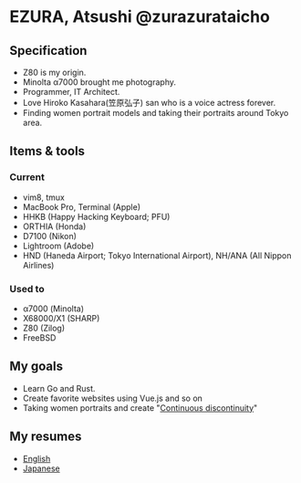 # EZURA, Atsushi @zurazurataicho

## Specification
- Z80 is my origin.
- Minolta α7000 brought me photography.
- Programmer, IT Architect.
- Love Hiroko Kasahara(笠原弘子) san who is a voice actress forever.
- Finding women portrait models and taking their portraits around Tokyo area.

## Items & tools
### Current
- vim8, tmux
- MacBook Pro, Terminal (Apple)
- HHKB (Happy Hacking Keyboard; PFU)
- ORTHIA (Honda)
- D7100 (Nikon)
- Lightroom (Adobe)
- HND (Haneda Airport; Tokyo International Airport), NH/ANA (All Nippon Airlines)
### Used to
- α7000 (Minolta) 
- X68000/X1 (SHARP)
- Z80 (Zilog)
- FreeBSD

## My goals
- Learn Go and Rust.
- Create favorite websites using Vue.js and so on
- Taking women portraits and create "[Continuous discontinuity](https://www.lensculture.com/atsushi-ezura)"

## My resumes
- [English](https://github.com/zurazurataicho/resume/blob/master/README_en.md)
- [Japanese](https://github.com/zurazurataicho/resume/blob/master/README.md)
